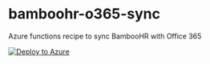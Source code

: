 # bamboohr-o365-sync
Azure functions recipe to sync BambooHR with Office 365


[![Deploy to Azure](http://azuredeploy.net/deploybutton.png)](https://portal.azure.com/#create/Microsoft.Template/uri/https%3A%2F%2Fraw.githubusercontent.com%2Fgbarcho%2Fbamboohr-o365-sync%2Fmaster%2Fazuredeploy.json)
